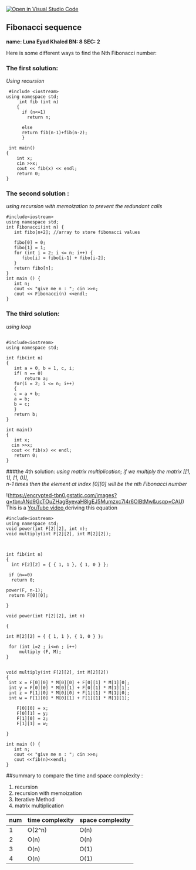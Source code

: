 [![Open in Visual Studio Code](https://classroom.github.com/assets/open-in-vscode-c66648af7eb3fe8bc4f294546bfd86ef473780cde1dea487d3c4ff354943c9ae.svg)](https://classroom.github.com/online_ide?assignment_repo_id=8786037&assignment_repo_type=AssignmentRepo)
## Fibonacci sequence
**name: Luna Eyad Khaled
BN: 8    SEC: 2**

Here is some different ways to find the Nth Fibonacci number:
### The first solution:
*Using recursion*

````````````````````
 #include <iostream>
using namespace std;
     int fib (int n)
    { 
      if (n<=1)
        return n;
      
      else
      return fib(n-1)+fib(n-2);   
      }
      
 int main()
{
    int x;
    cin >>x;
    cout << fib(x) << endl;
    return 0;
} 

`````````````````````````````````

### The second solution :
*using recursion with memoization to prevent the redundant calls* 

````````````````````
#include<iostream>
using namespace std;
int Fibonacci(int n) {
   int fibo[n+2]; //array to store fibonacci values
   
   fibo[0] = 0;
   fibo[1] = 1;
   for (int i = 2; i <= n; i++) {
      fibo[i] = fibo[i-1] + fibo[i-2]; 
   }
   return fibo[n];
}
int main () {
   int n;
   cout << "give me n : "; cin >>n;
   cout << Fibonacci(n) <<endl;
}
`````````````````````````````````



### The third solution:
*using loop*
 ````````````````````````````````

#include<iostream>
using namespace std;

int fib(int n)
{
	int a = 0, b = 1, c, i;
	if( n == 0)
		return a;
	for(i = 2; i <= n; i++)
	{
	c = a + b;
	a = b;
	b = c;
	}
	return b;
}

int main()
{
	int x;
   cin >>x;
   cout << fib(x) << endl;
    return 0;
}
`````````````````````````````````

###the 4th solution:
*using matrix multiplication; if we multiply the matrix [[1, 1], [1, 0]],  
n-1 times then the element at index [0][0] will be the nth Fibonacci number*

!(https://encrypted-tbn0.gstatic.com/images?q=tbn:ANd9GcTOuZHagByevaH8lgEJ5Mumzxc7l4r6OlBtMw&usqp=CAU)
This  is a [YouTube video ](https://youtu.be/QtFVY7ffl_s) deriving this equation
`````````````````````````````````
#include<iostream>
using namespace std;
void power(int F[2][2], int n);
void multiply(int F[2][2], int M[2][2]);



int fib(int n)
{
  int F[2][2] = { { 1, 1 }, { 1, 0 } };
  
 if (n==0)
  return 0;
  
power(F, n-1);
 return F[0][0];
 
}

void power(int F[2][2], int n)

{ 
    
int M[2][2] = { { 1, 1 }, { 1, 0 } };

 for (int i=2 ; i<=n ; i++)
     multiply (F, M);
}


void multiply(int F[2][2], int M[2][2])
{
 int x = F[0][0] * M[0][0] + F[0][1] * M[1][0];
 int y = F[0][0] * M[0][1] + F[0][1] * M[1][1];
 int z = F[1][0] * M[0][0] + F[1][1] * M[1][0];
 int w = F[1][0] * M[0][1] + F[1][1] * M[1][1];
     
    F[0][0] = x;
    F[0][1] = y;
    F[1][0] = z;
    F[1][1] = w;

}

int main () {
   int n;
   cout << "give me n : "; cin >>n;
   cout <<fib(n)<<endl;
}
`````````````````````````````````

##summary to compare the time and space complexity :
1. recursion                           
2. recursion with memoization         
3. Iterative Method
4. matrix multiplication

num    | time complexity | space complexity
------ | ------|----------
1     |    O(2^n)  | O(n)
2      |  O(n)  | O(n)
3      |   O(n)    |  O(1)
4       |   O(n)    | O(1)